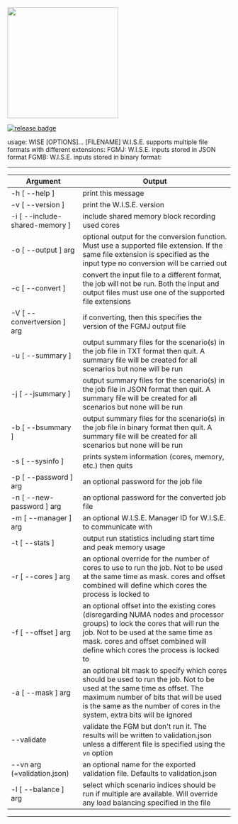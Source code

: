 <img src="https://wise-developers.github.io/public_wise_assets/splash/wiserepo.png" width="250px">


[![release badge][Release Badge]][Latest Releases Link]

usage: WISE [OPTIONS]... [FILENAME]
W.I.S.E. supports multiple file formats with different extensions:
        FGMJ: W.I.S.E. inputs stored in JSON format
        FGMB: W.I.S.E. inputs stored in binary format:
____
| Argument                       | Output                                                                                                                                                                                                                                     |
|--------------------------------|--------------------------------------------------------------------------------------------------------------------------------------------------------------------------------------------------------------------------------------------------------|
| -h [ --help ]                  | print this message                                                                                                                                                                                                                                     |
| -v [ --version ]               | print the W.I.S.E. version                                                                                                                                                                                                                             |
| -i [ --include-shared-memory ] | include shared memory block recording used cores                                                                                                                                                                                                       |
| -o [ --output ] arg            | optional output for the conversion function. Must use a supported file extension. If the same file extension is specified as the input type no conversion will be carried out                                                                          |
| -c [ --convert ]               | convert the input file to a different format, the job will not be run. Both the input and output files must use one of the supported file extensions                                                                                                   |
| -V [ --convertversion ] arg    | if converting, then this specifies the version of the FGMJ output file                                                                                                                                                                                 |
| -u [ --summary ]               | output summary files for the scenario(s) in the job file in TXT format then quit. A summary file will be created for all scenarios but none will be run                                                                                                |
| -j [ --jsummary ]              | output summary files for the scenario(s) in the job file in JSON format then quit. A summary file will be created for all scenarios but none will be run                                                                                               |
| -b [ --bsummary ]              | output summary files for the scenario(s) in the job file in binary format then quit. A summary file will be created for all scenarios but none will be run                                                                                             |
| -s [ --sysinfo ]               | prints system information (cores, memory, etc.) then quits                                                                                                                                                                                             |
| -p [ --password ] arg          | an optional password for the job file                                                                                                                                                                                                                  |
| -n [ --new-password ] arg      | an optional password for the converted job file                                                                                                                                                                                                        |
| -m [ --manager ] arg           | an optional W.I.S.E. Manager ID for W.I.S.E. to communicate with                                                                                                                                                                                       |
| -t [ --stats ]                 | output run statistics including start time and peak memory usage                                                                                                                                                                                       |
| -r [ --cores ] arg             | an optional override for the number of cores to use to run the job. Not to be used at the same time as mask. cores and offset combined will define which cores the process is locked to  |
| -f [ --offset ] arg            | an optional offset into the existing cores (disregarding NUMA nodes and processor groups) to lock the cores that will run the job. Not to be used at the same time as mask. cores and offset combined will define which cores the process is locked to |
| -a [ --mask ] arg              | an optional bit mask to specify which cores should be used to run the job. Not to be used at the same time as offset. The maximum number of bits that will be used is the same as the number of cores in the system, extra bits will be ignored        |
| --validate                     | validate the FGM but don't run it. The results will be written to validation.json unless a different file is specified using the `vn` option                                                                                                           |
| --vn arg (=validation.json)    | an optional name for the exported validation file. Defaults to validation.json                                                                                                                                                                         |
| -l [ --balance ] arg           | select which scenario indices should be run if multiple are available. Will override any load balancing specified in the file |

___


[Latest Releases Link]: https://github.com/WISE-Developers/WISE_Application/releases/latest

[Release Badge]: https://badgen.net/github/release/WISE-Developers/WISE_Application?icon=github&scale=2